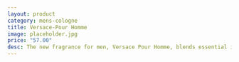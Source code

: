 ```yaml
---
layout: product
category: mens-cologne
title: Versace-Pour Homme
image: placeholder.jpg
price: "57.00"
desc: The new fragrance for men, Versace Pour Homme, blends essential ingredients of Mediterranean origin to hit aromatic notes that match the man of today.
---
```




